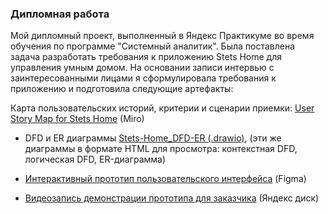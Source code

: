 ### Дипломная работа

Мой дипломный проект, выполненный в Яндекс Практикуме во время обучения по программе "Системный аналитик". Была поставлена задача разработать требования к приложению Stets Home для управления умным домом. На основании записи интервью с заинтересованными лицами я сформулировала требования к приложению и подготовила следующие артефакты:

Карта пользовательских историй, критерии и сценарии приемки:
<a href="https://miro.com/app/board/uXjVML_20M4=/" target="_blank">User Story Map for Stets Home</a> (Miro)

- DFD и ER диаграммы <a href="https://github.com/NadiaSerzhenko/NadiaSerzhenko/blob/main/Stets-Home_DFD-ER_NSer_v2.drawio" target="_blank">Stets-Home_DFD-ER (.drawio)</a>, (эти же диаграммы в формате HTML для просмотра: контекстная DFD, логическая DFD, ER-диаграмма)

- <a href="https://www.figma.com/file/NHbv4c2qchM4iNNiyqYO5k/Prototype_Stets_Home_NSer_v1?type=design&node-id=0%3A1&t=sA3u8x7dEOxUu8Xa-1" target="_blank">Интерактивный прототип пользовательского интерфейса</a> (Figma)

- <a href="https://disk.yandex.ru/i/mrI0NW5FF3E_xw" target="_blank">Видеозапись демонстрации прототипа для заказчика</a> (Яндекс диск)
